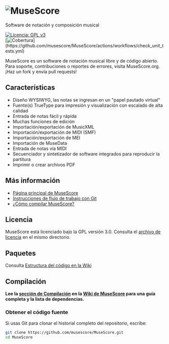 # ![MuseScore](share/icons/musescore_logo_full.png)

Software de notación y composición musical

[![Licencia: GPL v3](https://img.shields.io/badge/License-GPL%20v3-blue.svg)](https://www.gnu.org/licenses/gpl-3.0.en.html)  
[![Cobertura](https://s3.us-east-1.amazonaws.com/extensions.musescore.org/test/code_coverage/coverage_badge.svg?)](https://github.com/musescore/MuseScore/actions/workflows/check_unit_tests.yml)

MuseScore es un software de notación musical libre y de código abierto. Para soporte, contribuciones o reportes de errores, visita MuseScore.org. ¡Haz un fork y envía pull requests!

## Características

- Diseño WYSIWYG, las notas se ingresan en un "papel pautado virtual"
- Fuente(s) TrueType para impresión y visualización con escalado de alta calidad
- Entrada de notas fácil y rápida
- Muchas funciones de edición
- Importación/exportación de MusicXML
- Importación/exportación de MIDI (SMF)
- Importación/exportación de MEI
- Importación de MuseData
- Entrada de notas vía MIDI
- Secuenciador y sintetizador de software integrados para reproducir la partitura
- Imprimir o crear archivos PDF

## Más información

- [Página principal de MuseScore](https://musescore.org)
- [Instrucciones de flujo de trabajo con Git](https://musescore.org/en/developers-handbook/git-workflow)
- [¿Cómo compilar MuseScore?](https://github.com/musescore/MuseScore/wiki/Set-up-developer-environment)

## Licencia

MuseScore está licenciado bajo la GPL versión 3.0. Consulta el [archivo de licencia](https://github.com/musescore/MuseScore/blob/master/LICENSE.txt) en el mismo directorio.

## Paquetes

Consulta [Estructura del código en la Wiki](https://github.com/musescore/MuseScore/wiki/CodeStructure)

## Compilación

**Lee la [sección de Compilación](https://github.com/musescore/MuseScore/wiki/Set-up-developer-environment) en la [Wiki de MuseScore](https://github.com/musescore/MuseScore/wiki) para una guía completa y la lista de dependencias.**

### Obtener el código fuente

Si usas Git para clonar el historial completo del repositorio, escribe:

```bash
git clone https://github.com/musescore/MuseScore.git
cd MuseScore
